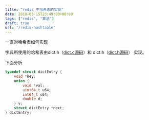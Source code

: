 ```yaml
---
title: "redis 中哈希表的实现"
date: 2018-03-15T23:49:03+08:00
tags: ["redis", "算法"]
draft: true
url: '/redis-hashtable'
---
```


一直对哈希表如何实现

字典所使用的哈希表由dict.h（[dict.c源码](https://github.com/antirez/redis/blob/unstable/src/dict.c)）和 dict.h（[dict.h源码](https://github.com/antirez/redis/blob/unstable/src/dict.h)） 实现。

下面分析

```c
typedef struct dictEntry {
    void *key;
    union {
        void *val;
        uint64_t u64;
        int64_t s64;
        double d;
    } v;
    struct dictEntry *next;
} dictEntry;
```





